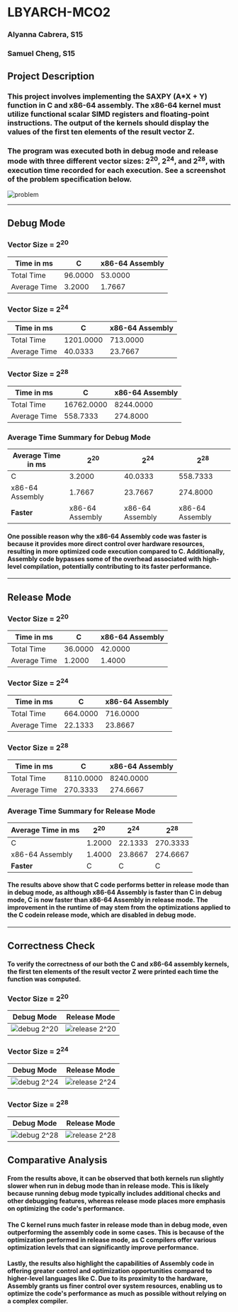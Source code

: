 # LBYARCH-MCO2 
### Alyanna Cabrera, S15 
### Samuel Cheng, S15

## Project Description
### This project involves implementing the SAXPY (A*X + Y) function in C and x86-64 assembly. The x86-64 kernel must utilize functional scalar SIMD registers and floating-point instructions. The output of the kernels should display the values of the first ten elements of the result vector Z.
### The program was executed both in debug mode and release mode with three different vector sizes: 2<sup>20</sup>, 2<sup>24</sup>, and 2<sup>28</sup>, with execution time recorded for each execution. See a screenshot of the problem specification below.
![problem](screenshots/problem.png)

---

## Debug Mode

### Vector Size = 2<sup>20</sup>
| Time in ms | C | x86-64 Assembly |
|----------|----------|----------|
| Total Time | 96.0000 | 53.0000 |
| Average Time | 3.2000 | 1.7667 |

### Vector Size = 2<sup>24</sup>
| Time in ms | C | x86-64 Assembly |
|----------|----------|----------|
| Total Time | 1201.0000 | 713.0000 |
| Average Time | 40.0333 | 23.7667 |

### Vector Size = 2<sup>28</sup>
| Time in ms | C | x86-64 Assembly |
|----------|----------|----------|
| Total Time | 16762.0000 | 8244.0000 |
| Average Time | 558.7333 | 274.8000 |

### Average Time Summary for Debug Mode
| Average Time in ms | 2<sup>20</sup> | 2<sup>24</sup> | 2<sup>28</sup> |
|----------|----------|----------|----------|
| C | 3.2000 | 40.0333 | 558.7333 |
| x86-64 Assembly | 1.7667 | 23.7667 | 274.8000 |
| **Faster** | x86-64 Assembly | x86-64 Assembly | x86-64 Assembly |

#### One possible reason why the x86-64 Assembly code was faster is because it provides more direct control over hardware resources, resulting in more optimized code execution compared to C. Additionally, Assembly code bypasses some of the overhead associated with high-level compilation, potentially contributing to its faster performance.

---

## Release Mode

### Vector Size = 2<sup>20</sup>
| Time in ms | C | x86-64 Assembly |
|----------|----------|----------|
| Total Time | 36.0000 | 42.0000 |
| Average Time | 1.2000 | 1.4000 |

### Vector Size = 2<sup>24</sup>
| Time in ms | C | x86-64 Assembly |
|----------|----------|----------|
| Total Time | 664.0000 | 716.0000 |
| Average Time | 22.1333 | 23.8667 |

### Vector Size = 2<sup>28</sup>
| Time in ms | C | x86-64 Assembly |
|----------|----------|----------|
| Total Time | 8110.0000 | 8240.0000 |
| Average Time | 270.3333 | 274.6667 |

### Average Time Summary for Release Mode
| Average Time in ms | 2<sup>20</sup> | 2<sup>24</sup> | 2<sup>28</sup> |
|----------|----------|----------|----------|
| C | 1.2000 | 22.1333 | 270.3333 |
| x86-64 Assembly | 1.4000 | 23.8667 | 274.6667 |
| **Faster** | C | C | C |

#### The results above show that C code performs better in release mode than in debug mode, as although x86-64 Assembly is faster than C in debug mode, C is now faster than x86-64 Assembly in release mode. The improvement in the runtime of may stem from the optimizations applied to the C codein release mode, which are disabled in debug mode.

---
## Correctness Check
#### To verify the correctness of our both the C and x86-64 assembly kernels, the first ten elements of the result vector Z were printed each time the function was computed.

### Vector Size = 2<sup>20</sup> 
| Debug Mode | Release Mode |
|----------|----------|
| ![debug 2^20](screenshots/debug%2020.png) | ![release 2^20](screenshots/release%2020.png) |

### Vector Size = 2<sup>24</sup> 
| Debug Mode | Release Mode |
|----------|----------|
| ![debug 2^24](screenshots/debug%2024.png) | ![release 2^24](screenshots/release%2024.png) |

### Vector Size = 2<sup>28</sup> 
| Debug Mode | Release Mode |
|----------|----------|
| ![debug 2^28](screenshots/debug%2028.png) | ![release 2^28](screenshots/release%2028.png) |

## Comparative Analysis
#### From the results above, it can be observed that both kernels run slightly slower when run in debug mode than in release mode. This is likely because running debug mode typically includes additional checks and other debugging features, whereas release mode places more emphasis on optimizing the code's performance. 

#### The C kernel runs much faster in release mode than in debug mode, even outperforming the assembly code in some cases. This is because of the optimization performed in release mode, as C compilers offer various optimization levels that can significantly improve performance.

#### Lastly, the results also highlight the capabilities of Assembly code in offering greater control and optimization opportunities compared to higher-level languages like C. Due to its proximity to the hardware, Assembly grants us finer control over system resources, enabling us to optimize the code's performance as much as possible without relying on a complex compiler.
